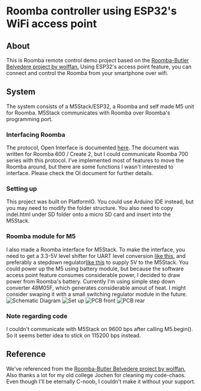 # Roomba controller using ESP32's WiFi access point
## About
This is Roomba remote control demo project based on the [Roomba-Butler Belvedere project by wolffan.](https://www.instructables.com/id/Belvedere-A-Butler-Robot/) Using ESP32's access point feature, you can connect and control the Roomba from your smartphone over wifi.


## System
The system consists of a M5Stack/ESP32, a Roomba and self made M5 unit for Roomba. M5Stack communicates with Roomba over Roomba's programming port.


### Interfacing Roomba
The protocol, Open Interface is documented [here](https://www.irobotweb.com/~/media/MainSite/PDFs/About/STEM/Create/iRobot_Roomba_600_Open_Interface_Spec.pdf). The document was written for Roomba 600 / Create 2, but I could communicate Roomba 700 series with this protocol. I've implemented most of features to move the Roomba around, but there are some functions I wasn't interested to interface. Please check the OI document for further details.


### Setting up
This project was built on PlatformIO. You could use Arduino IDE instead, but you may need to modify the folder structure.
You also need to copy indel.html under SD folder onto a micro SD card and insert into the M5Stack.

### Roomba module for M5
I also made a Roomba interface for M5Stack. To make the interface, you need to get a 3.3-5V level shifter for UART level conversion [like this](http://akizukidenshi.com/download/ds/akizuki/ae-fxma2102-web.pdf), and preferably a stepdown regulator[like this](http://akizukidenshi.com/download/ds/toshiba/TA48M025.03.033.0345.04.05F.pdf) to supply 5V to the M5Stack. You could power up the M5 using battery module, but because the software access point feature consumes considerable power, I decided to draw power from Roomba's battery. Currently I'm using simple step down converter 48M05F, which generates considerable amout of heat. I might consider swaping it with a small switching regulator module in the future.
![Schematic Diagram](https://github.com/1-10/2007_RoombaWifiController/blob/master/pics/schematic.png?raw=true)
![Set up](https://github.com/1-10/2007_RoombaWifiController/blob/master/pics/m5Module.jpg?raw=true)
![PCB front](https://github.com/1-10/2007_RoombaWifiController/blob/master/pics/pcb1.jpg?raw=true)
![PCB rear](https://github.com/1-10/2007_RoombaWifiController/blob/master/pics/pcb2.jpg?raw=true)

### Note regarding code
I couldn't communicate with M5Stack on 9600 bps after calling M5.begin(). So it seems better idea to stick on 115200 bps instead.

## Reference
We've referenced from the [Roomba-Butler Belvedere project by wolffan.](https://www.instructables.com/id/Belvedere-A-Butler-Robot/) Also thanks a lot for my old college Jochen for cleaning my code-chaos. Even though I'll be eternally C-noob, I couldn't make it without your support.
